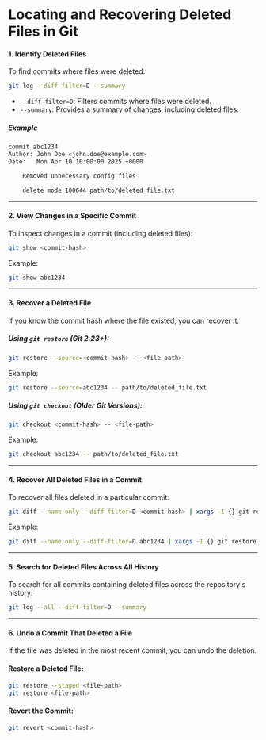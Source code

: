 # Locating and Recovering Deleted Files in Git

#### 1. Identify Deleted Files
To find commits where files were deleted:

```bash
git log --diff-filter=D --summary
```

- `--diff-filter=D`: Filters commits where files were deleted.
- `--summary`: Provides a summary of changes, including deleted files.

##### Example
```bash
commit abc1234
Author: John Doe <john.doe@example.com>
Date:   Mon Apr 10 10:00:00 2025 +0000

    Removed unnecessary config files

    delete mode 100644 path/to/deleted_file.txt
```

---

#### 2. View Changes in a Specific Commit
To inspect changes in a commit (including deleted files):

```bash
git show <commit-hash>
```

Example:
```bash
git show abc1234
```

---

#### 3. Recover a Deleted File
If you know the commit hash where the file existed, you can recover it.

##### Using `git restore` (Git 2.23+):
```bash
git restore --source=<commit-hash> -- <file-path>
```

Example:
```bash
git restore --source=abc1234 -- path/to/deleted_file.txt
```

##### Using `git checkout` (Older Git Versions):
```bash
git checkout <commit-hash> -- <file-path>
```

Example:
```bash
git checkout abc1234 -- path/to/deleted_file.txt
```

---

#### 4. Recover All Deleted Files in a Commit
To recover all files deleted in a particular commit:

```bash
git diff --name-only --diff-filter=D <commit-hash> | xargs -I {} git restore --source=<commit-hash> -- {}
```

Example:
```bash
git diff --name-only --diff-filter=D abc1234 | xargs -I {} git restore --source=abc1234 -- {}
```

---

#### 5. Search for Deleted Files Across All History
To search for all commits containing deleted files across the repository's history:

```bash
git log --all --diff-filter=D --summary
```

---

#### 6. Undo a Commit That Deleted a File
If the file was deleted in the most recent commit, you can undo the deletion.

#### Restore a Deleted File:
```bash
git restore --staged <file-path>
git restore <file-path>
```

#### Revert the Commit:
```bash
git revert <commit-hash>
```